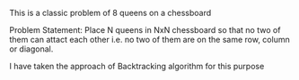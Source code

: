 This is a classic problem of 8 queens on a chessboard

Problem Statement: Place N queens in NxN chessboard so that no two of them can attact each other i.e. no two of them are on the same row, column or diagonal.

I have taken the approach of Backtracking algorithm for this purpose
